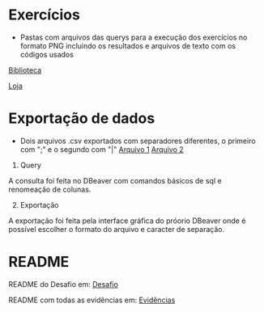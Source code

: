 # Exercícios

* Pastas com arquivos das querys para a execução dos exercícios no formato PNG incluindo os resultados e arquivos de texto com os códigos usados

[Biblioteca](exercicios/biblioteca/)

[Loja](exercicios/loja/)


# Exportação de dados

* Dois arquivos .csv exportados com separadores diferentes, o primeiro com ";" e o segundo com "|"
[Arquivo 1](exercicios/exportação/5_Editoras.csv)
[Arquivo 2](exercicios/exportação/10_MaisCaros.csv)

1. Query

  A consulta foi feita no DBeaver com comandos básicos de sql e renomeação de colunas.
  
2. Exportação

  A exportação foi feita pela interface gráfica do próorio DBeaver onde é possível escolher o formato do arquivo e caracter de separação.

# README

README do Desafio em:
[Desafio](Desafio/README.md)

README com todas as evidências em:
[Evidências](evidencias/README.md)
